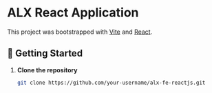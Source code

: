 # ALX React Application

This project was bootstrapped with [Vite](https://vitejs.dev/) and [React](https://react.dev/).

## 🚀 Getting Started

1. **Clone the repository**
   ```bash
   git clone https://github.com/your-username/alx-fe-reactjs.git
